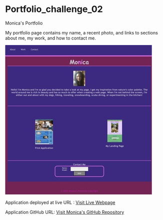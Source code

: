 # Portfolio_challenge_02
Monica's Portfolio

My portfolio page contains my name, a recent photo, and links to sections about me, my work, and how to contact me.

<img src="./assets/images/screenshotportfolio.jpg" alt="Monica's Portfolio" />


Application deployed at live URL : <a href="https://monicadolce.github.io/Portfolio_challenge_02/"> Visit Live Webpage</a>

Application GitHub URL: <a href= "https://github.com/monicadolce/Portfolio_challenge_02"> Visit Monica's GitHub Repository</a> 
